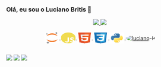 <!--
**LucianoBritis/lucianobritis** is a ✨ _special_ ✨ repository because its `README.md` (this file) appears on your GitHub profile.
-->
### Olá, eu sou o Luciano Britis 👋



<div align="center">
  <a href="https://github.com/lucianobritis">
  <img height="180em" src="https://github-readme-stats.vercel.app/api?username=lucianobritis&show_icons=true&theme=dracula&include_all_commits=true&count_private=true"/>
  <img height="180em" src="https://github-readme-stats.vercel.app/api/top-langs/?username=lucianobritis&layout=compact&langs_count=7&theme=dracula"/>
</div>
<div style="display: inline_block" align="center"><br>
  <img align="center" alt="luciano-jup" height="30" width="40"src="https://github.com/devicons/devicon/blob/master/icons/jupyter/jupyter-original.svg"> 
  <img align="center" alt="luciano-js" height="30" width="40" style="border-radius:50%;"src="https://raw.githubusercontent.com/devicons/devicon/master/icons/javascript/javascript-plain.svg">
  <img align="center" alt="luciano-html5" height="30" width="40" src="https://raw.githubusercontent.com/devicons/devicon/master/icons/html5/html5-original.svg">
  <img align="center" alt="luciano-CSS" height="30" width="40" src="https://raw.githubusercontent.com/devicons/devicon/master/icons/css3/css3-original.svg">
  <img align="center" alt="luciano-Python" height="30" width="40" src="https://raw.githubusercontent.com/devicons/devicon/master/icons/python/python-original.svg">
  <img align="center" alt="luciano-R" height="30" width="40" style="border-radius:50%;" src="https://img.shields.io/badge/R-276DC3?style=for-the-badge&logo=r&logoColor=white">
    </div>


  ##

<div> 
   <a href="https://www.linkedin.com/in/lucianoboaventurabritis/" target="_blank"><img src="https://img.shields.io/badge/-LinkedIn-%230077B5?style=for-the-badge&logo=linkedin&logoColor=white" target="_blank"></a>
   <a href="mailtolucianobritis@pm.me"><img src="https://img.shields.io/badge/ProtonMail-8B89CC?style=for-the-badge&logo=protonmail&logoColor=white" target="_blank"></a> 
   <a href="https://www.instagram.com/luciano_britis/" target="_blank"><img src="https://img.shields.io/badge/-Instagram-%23E4405F?style=for-the-badge&logo=instagram&logoColor=white" target="_blank"></a>
</div> 
  



